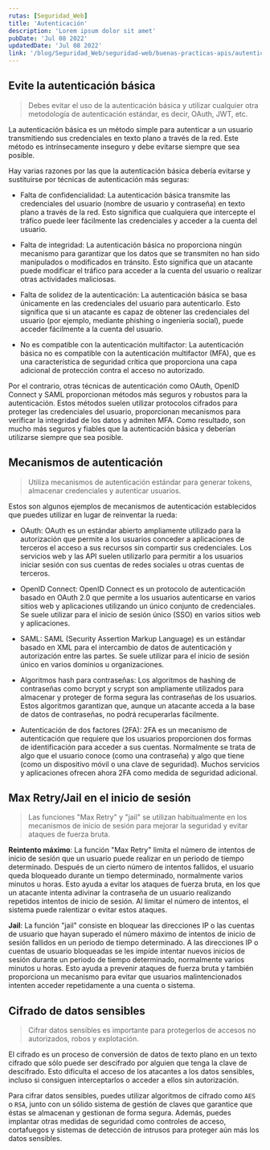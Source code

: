 ```yaml
---
rutas: [Seguridad_Web]
title: 'Autenticación'
description: 'Lorem ipsum dolor sit amet'
pubDate: 'Jul 08 2022'
updatedDate: 'Jul 08 2022'
link: '/blog/Seguridad_Web/seguridad-web/buenas-practicas-apis/autenticacion'
---
```


## Evite la autenticación básica
> Debes evitar el uso de la autenticación básica y utilizar cualquier otra metodología de autenticación estándar, es decir, OAuth, JWT, etc.

La autenticación básica es un método simple para autenticar a un usuario transmitiendo sus credenciales en texto plano a través de la red. Este método es intrínsecamente inseguro y debe evitarse siempre que sea posible.

Hay varias razones por las que la autenticación básica debería evitarse y sustituirse por técnicas de autenticación más seguras:

* Falta de confidencialidad: La autenticación básica transmite las credenciales del usuario (nombre de usuario y contraseña) en texto plano a través de la red. Esto significa que cualquiera que intercepte el tráfico puede leer fácilmente las credenciales y acceder a la cuenta del usuario.

* Falta de integridad: La autenticación básica no proporciona ningún mecanismo para garantizar que los datos que se transmiten no han sido manipulados o modificados en tránsito. Esto significa que un atacante puede modificar el tráfico para acceder a la cuenta del usuario o realizar otras actividades maliciosas.

* Falta de solidez de la autenticación: La autenticación básica se basa únicamente en las credenciales del usuario para autenticarlo. Esto significa que si un atacante es capaz de obtener las credenciales del usuario (por ejemplo, mediante phishing o ingeniería social), puede acceder fácilmente a la cuenta del usuario.

* No es compatible con la autenticación multifactor: La autenticación básica no es compatible con la autenticación multifactor (MFA), que es una característica de seguridad crítica que proporciona una capa adicional de protección contra el acceso no autorizado.

Por el contrario, otras técnicas de autenticación como OAuth, OpenID Connect y SAML proporcionan métodos más seguros y robustos para la autenticación. Estos métodos suelen utilizar protocolos cifrados para proteger las credenciales del usuario, proporcionan mecanismos para verificar la integridad de los datos y admiten MFA. Como resultado, son mucho más seguros y fiables que la autenticación básica y deberían utilizarse siempre que sea posible.

## Mecanismos de autenticación
> Utiliza mecanismos de autenticación estándar para generar tokens, almacenar credenciales y autenticar usuarios.

Estos son algunos ejemplos de mecanismos de autenticación establecidos que puedes utilizar en lugar de reinventar la rueda:

* OAuth: OAuth es un estándar abierto ampliamente utilizado para la autorización que permite a los usuarios conceder a aplicaciones de terceros el acceso a sus recursos sin compartir sus credenciales. Los servicios web y las API suelen utilizarlo para permitir a los usuarios iniciar sesión con sus cuentas de redes sociales u otras cuentas de terceros.

* OpenID Connect: OpenID Connect es un protocolo de autenticación basado en OAuth 2.0 que permite a los usuarios autenticarse en varios sitios web y aplicaciones utilizando un único conjunto de credenciales. Se suele utilizar para el inicio de sesión único (SSO) en varios sitios web y aplicaciones.

* SAML: SAML (Security Assertion Markup Language) es un estándar basado en XML para el intercambio de datos de autenticación y autorización entre las partes. Se suele utilizar para el inicio de sesión único en varios dominios u organizaciones.

* Algoritmos hash para contraseñas: Los algoritmos de hashing de contraseñas como bcrypt y scrypt son ampliamente utilizados para almacenar y proteger de forma segura las contraseñas de los usuarios. Estos algoritmos garantizan que, aunque un atacante acceda a la base de datos de contraseñas, no podrá recuperarlas fácilmente.

* Autenticación de dos factores (2FA): 2FA es un mecanismo de autenticación que requiere que los usuarios proporcionen dos formas de identificación para acceder a sus cuentas. Normalmente se trata de algo que el usuario conoce (como una contraseña) y algo que tiene (como un dispositivo móvil o una clave de seguridad). Muchos servicios y aplicaciones ofrecen ahora 2FA como medida de seguridad adicional.

## Max Retry/Jail en el inicio de sesión
> Las funciones "Max Retry" y "jail" se utilizan habitualmente en los mecanismos de inicio de sesión para mejorar la seguridad y evitar ataques de fuerza bruta.

**Reintento máximo**: La función "Max Retry" limita el número de intentos de inicio de sesión que un usuario puede realizar en un periodo de tiempo determinado. Después de un cierto número de intentos fallidos, el usuario queda bloqueado durante un tiempo determinado, normalmente varios minutos u horas. Esto ayuda a evitar los ataques de fuerza bruta, en los que un atacante intenta adivinar la contraseña de un usuario realizando repetidos intentos de inicio de sesión. Al limitar el número de intentos, el sistema puede ralentizar o evitar estos ataques.

**Jail**: La función "jail" consiste en bloquear las direcciones IP o las cuentas de usuario que hayan superado el número máximo de intentos de inicio de sesión fallidos en un periodo de tiempo determinado. A las direcciones IP o cuentas de usuario bloqueadas se les impide intentar nuevos inicios de sesión durante un periodo de tiempo determinado, normalmente varios minutos u horas. Esto ayuda a prevenir ataques de fuerza bruta y también proporciona un mecanismo para evitar que usuarios malintencionados intenten acceder repetidamente a una cuenta o sistema.

## Cifrado de datos sensibles
> Cifrar datos sensibles es importante para protegerlos de accesos no autorizados, robos y explotación.

El cifrado es un proceso de conversión de datos de texto plano en un texto cifrado que sólo puede ser descifrado por alguien que tenga la clave de descifrado. Esto dificulta el acceso de los atacantes a los datos sensibles, incluso si consiguen interceptarlos o acceder a ellos sin autorización.

Para cifrar datos sensibles, puedes utilizar algoritmos de cifrado como `AES` o `RSA`, junto con un sólido sistema de gestión de claves que garantice que éstas se almacenan y gestionan de forma segura. Además, puedes implantar otras medidas de seguridad como controles de acceso, cortafuegos y sistemas de detección de intrusos para proteger aún más los datos sensibles.